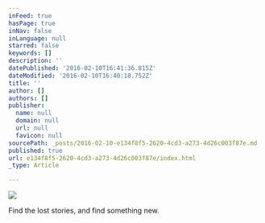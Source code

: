 ```yaml
---
inFeed: true
hasPage: true
inNav: false
inLanguage: null
starred: false
keywords: []
description: ''
datePublished: '2016-02-10T16:41:36.815Z'
dateModified: '2016-02-10T16:40:18.752Z'
title: ''
author: []
authors: []
publisher:
  name: null
  domain: null
  url: null
  favicon: null
sourcePath: _posts/2016-02-10-e134f8f5-2620-4cd3-a273-4d26c003f87e.md
published: true
url: e134f8f5-2620-4cd3-a273-4d26c003f87e/index.html
_type: Article

---
```

![](https://the-grid-user-content.s3-us-west-2.amazonaws.com/1a1389cc-fc00-4bf6-98e0-2c52c4174316.jpg)

Find the lost stories, and find something new.